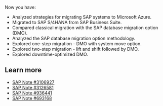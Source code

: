

Now you have:

- Analyzed strategies for migrating SAP systems to Microsoft Azure.
- Migrated to SAP S/4HANA from SAP Business Suite.
- Compared classical migration with the SAP database migration option (DMO).
- Analyzed the SAP database migration option methodology.
- Explored one-step migration - DMO with system move option.
- Explored two-step migration - lift and shift followed by DMO.
- Explored downtime-optimized DMO.

## Learn more

- [SAP Note \#3106927](https://launchpad.support.sap.com/#/notes/3106927)
- [SAP Note \#3126581](https://launchpad.support.sap.com/#/notes/3126581)
- [SAP Note \#936441](https://launchpad.support.sap.com/#/notes/936441)
- [SAP Note \#693168](https://launchpad.support.sap.com/#/notes/693168)
